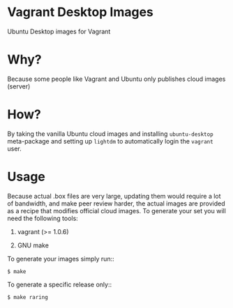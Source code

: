 Vagrant Desktop Images
======================

Ubuntu Desktop images for Vagrant


Why?
====

Because some people like Vagrant and Ubuntu only publishes cloud images (server)


How?
====

By taking the vanilla Ubuntu cloud images and installing ``ubuntu-desktop``
meta-package and setting up ``lightdm`` to automatically login the ``vagrant``
user.

Usage
=====

Because actual .box files are very large, updating them would require a lot of
bandwidth, and make peer review harder, the actual images are provided as a
recipe that modifies official cloud images. To generate your set you will need
the following tools:

1) vagrant (>= 1.0.6)

2) GNU make

To generate your images simply run::

    $ make

To generate a specific release only::

    $ make raring

